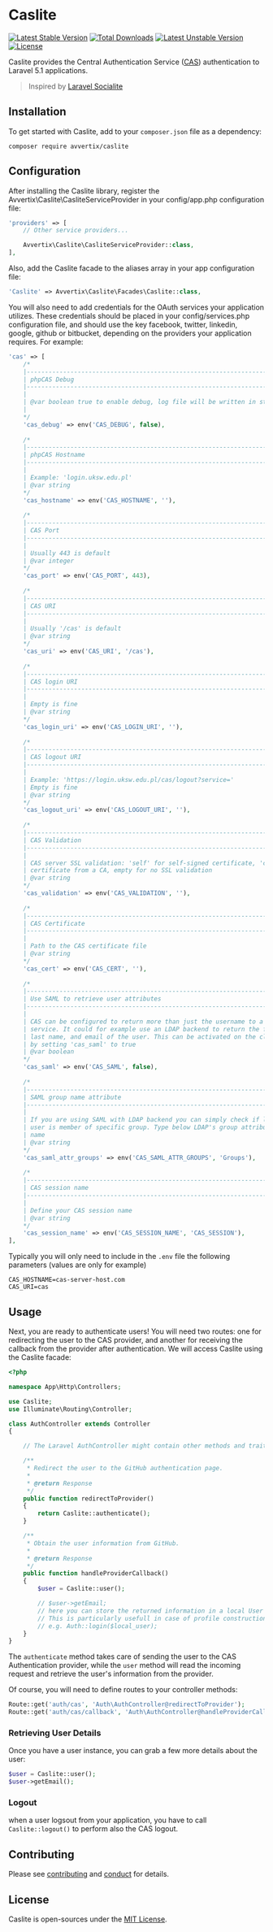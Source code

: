 # Caslite

[![Latest Stable Version](https://poser.pugx.org/avvertix/caslite/v/stable)](https://packagist.org/packages/avvertix/caslite) [![Total Downloads](https://poser.pugx.org/avvertix/caslite/downloads)](https://packagist.org/packages/avvertix/caslite) [![Latest Unstable Version](https://poser.pugx.org/avvertix/caslite/v/unstable)](https://packagist.org/packages/avvertix/caslite) [![License](https://poser.pugx.org/avvertix/caslite/license)](https://packagist.org/packages/avvertix/caslite)

Caslite provides the Central Authentication Service ([CAS](https://www.apereo.org/projects/cas)) authentication to Laravel 5.1 applications.

> Inspired by [Laravel Socialite](https://github.com/laravel/socialite)

## Installation

To get started with Caslite, add to your `composer.json` file as a dependency:

```
composer require avvertix/caslite
```

## Configuration

After installing the Caslite library, register the Avvertix\Caslite\CasliteServiceProvider in your config/app.php configuration file:

```php
'providers' => [
    // Other service providers...

    Avvertix\Caslite\CasliteServiceProvider::class,
],
```

Also, add the Caslite facade to the aliases array in your app configuration file:

```php
'Caslite' => Avvertix\Caslite\Facades\Caslite::class,
```

You will also need to add credentials for the OAuth services your application utilizes. These credentials should be placed in your config/services.php configuration file, and should use the key facebook, twitter, linkedin, google, github or bitbucket, depending on the providers your application requires. For example:

```php
'cas' => [
    /*
    |--------------------------------------------------------------------------
    | phpCAS Debug
    |--------------------------------------------------------------------------
    |
    | @var boolean true to enable debug, log file will be written in storage/logs/cas.log
    |
    */
    'cas_debug' => env('CAS_DEBUG', false),
    
    /*
    |--------------------------------------------------------------------------
    | phpCAS Hostname
    |--------------------------------------------------------------------------
    |
    | Example: 'login.uksw.edu.pl'
    | @var string
    */
    'cas_hostname' => env('CAS_HOSTNAME', ''),
    
    /*
    |--------------------------------------------------------------------------
    | CAS Port
    |--------------------------------------------------------------------------
    |
    | Usually 443 is default
    | @var integer
    */
    'cas_port' => env('CAS_PORT', 443),
    
    /*
    |--------------------------------------------------------------------------
    | CAS URI
    |--------------------------------------------------------------------------
    |
    | Usually '/cas' is default
    | @var string
    */
    'cas_uri' => env('CAS_URI', '/cas'),
    
    /*
    |--------------------------------------------------------------------------
    | CAS login URI
    |--------------------------------------------------------------------------
    |
    | Empty is fine
    | @var string
    */
    'cas_login_uri' => env('CAS_LOGIN_URI', ''),
    
    /*
    |--------------------------------------------------------------------------
    | CAS logout URI
    |--------------------------------------------------------------------------
    |
    | Example: 'https://login.uksw.edu.pl/cas/logout?service='
    | Empty is fine
    | @var string
    */
    'cas_logout_uri' => env('CAS_LOGOUT_URI', ''),
    
    /*
    |--------------------------------------------------------------------------
    | CAS Validation
    |--------------------------------------------------------------------------
    |
    | CAS server SSL validation: 'self' for self-signed certificate, 'ca' for
    | certificate from a CA, empty for no SSL validation
    | @var string
    */
    'cas_validation' => env('CAS_VALIDATION', ''),
    
    /*
    |--------------------------------------------------------------------------
    | CAS Certificate
    |--------------------------------------------------------------------------
    |
    | Path to the CAS certificate file
    | @var string
    */
    'cas_cert' => env('CAS_CERT', ''),
    
    /*
    |--------------------------------------------------------------------------
    | Use SAML to retrieve user attributes
    |--------------------------------------------------------------------------
    |
    | CAS can be configured to return more than just the username to a given
    | service. It could for example use an LDAP backend to return the first name,
    | last name, and email of the user. This can be activated on the client side
    | by setting 'cas_saml' to true
    | @var boolean
    */
    'cas_saml' => env('CAS_SAML', false),
    
    /*
    |--------------------------------------------------------------------------
    | SAML group name attribute
    |--------------------------------------------------------------------------
    |
    | If you are using SAML with LDAP backend you can simply check if logged
    | user is member of specific group. Type below LDAP's group attribute
    | name
    | @var string
    */
    'cas_saml_attr_groups' => env('CAS_SAML_ATTR_GROUPS', 'Groups'),
    
    /*
    |--------------------------------------------------------------------------
    | CAS session name
    |--------------------------------------------------------------------------
    |
    | Define your CAS session name
    | @var string
    */
    'cas_session_name' => env('CAS_SESSION_NAME', 'CAS_SESSION'),
],
```

Typically you will only need to include in the `.env` file the following parameters (values are only for example)

```
CAS_HOSTNAME=cas-server-host.com
CAS_URI=cas
```


## Usage

Next, you are ready to authenticate users! You will need two routes: one for redirecting the user to the CAS provider, and another for receiving the callback from the provider after authentication. We will access Caslite using the Caslite facade:

```php
<?php

namespace App\Http\Controllers;

use Caslite;
use Illuminate\Routing\Controller;

class AuthController extends Controller
{

    // The Laravel AuthController might contain other methods and traits, please preserve them while editing

    /**
     * Redirect the user to the GitHub authentication page.
     *
     * @return Response
     */
    public function redirectToProvider()
    {
        return Caslite::authenticate();
    }

    /**
     * Obtain the user information from GitHub.
     *
     * @return Response
     */
    public function handleProviderCallback()
    {
        $user = Caslite::user();

        // $user->getEmail;
        // here you can store the returned information in a local User model on your database (or storage). 
        // This is particularly usefull in case of profile construction with roles and other details
        // e.g. Auth::login($local_user);
    }
}
```

The `authenticate` method takes care of sending the user to the CAS Authentication provider, while the `user` method will read the incoming request and retrieve the user's information from the provider.

Of course, you will need to define routes to your controller methods:

```php
Route::get('auth/cas', 'Auth\AuthController@redirectToProvider');
Route::get('auth/cas/callback', 'Auth\AuthController@handleProviderCallback');
```


### Retrieving User Details

Once you have a user instance, you can grab a few more details about the user:

```php
$user = Caslite::user();
$user->getEmail();
```

### Logout

when a user logsout from your application, you have to call `Caslite::logout()` to perform also the CAS logout.


## Contributing

Please see [contributing](contributing.md) and [conduct](conduct.md) for details.

## License

Caslite is open-sources under the [MIT License](LICENSE.txt).
